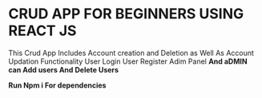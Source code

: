 <h1>CRUD APP FOR BEGINNERS USING REACT JS </h1>
This Crud App Includes Account creation and Deletion as Well As Account Updation Functionality 
User Login
User Register 
Adim Panel 
<b>And aDMIN can Add users And Delete Users</b>

<b>Run Npm i For dependencies</b>
